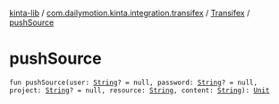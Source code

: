 [kinta-lib](../../index.md) / [com.dailymotion.kinta.integration.transifex](../index.md) / [Transifex](index.md) / [pushSource](./push-source.md)

# pushSource

`fun pushSource(user: `[`String`](https://kotlinlang.org/api/latest/jvm/stdlib/kotlin/-string/index.html)`? = null, password: `[`String`](https://kotlinlang.org/api/latest/jvm/stdlib/kotlin/-string/index.html)`? = null, project: `[`String`](https://kotlinlang.org/api/latest/jvm/stdlib/kotlin/-string/index.html)`? = null, resource: `[`String`](https://kotlinlang.org/api/latest/jvm/stdlib/kotlin/-string/index.html)`, content: `[`String`](https://kotlinlang.org/api/latest/jvm/stdlib/kotlin/-string/index.html)`): `[`Unit`](https://kotlinlang.org/api/latest/jvm/stdlib/kotlin/-unit/index.html)